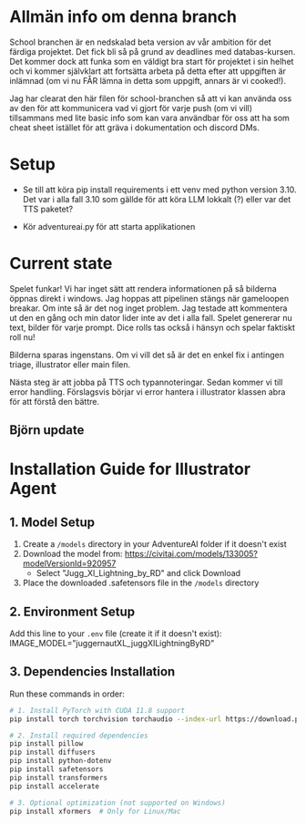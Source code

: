 # Allmän info om denna branch
School branchen är en nedskalad beta version av vår ambition för det färdiga projektet.
Det fick bli så på grund av deadlines med databas-kursen.
Det kommer dock att funka som en väldigt bra start för projektet i sin helhet och vi kommer självklart att fortsätta arbeta på detta efter att uppgiften är inlämnad (om vi nu FÅR lämna in detta som uppgift, annars är vi cooked!).

Jag har clearat den här filen för school-branchen så att vi kan använda oss av den för att kommunicera vad vi gjort för varje push (om vi vill) tillsammans med lite basic info som kan vara användbar för oss att ha som cheat sheet istället för att gräva i dokumentation och discord DMs.

# Setup
- Se till att köra pip install requirements i ett venv med python version 3.10.
Det var i alla fall 3.10 som gällde för att köra LLM lokkalt (?) eller var det TTS paketet?

- Kör adventureai.py för att starta applikationen

# Current state
Spelet funkar!
Vi har inget sätt att rendera informationen på så bilderna öppnas direkt i windows.
Jag hoppas att pipelinen stängs när gameloopen breakar. Om inte så är det nog inget problem. Jag testade att kommentera ut den en gång och min dator lider inte av det i alla fall.
Spelet genererar nu text, bilder för varje prompt.
Dice rolls tas också i hänsyn och spelar faktiskt roll nu!

Bilderna sparas ingenstans. Om vi vill det så är det en enkel fix i antingen triage, illustrator eller main filen.

Nästa steg är att jobba på TTS och typannoteringar.
Sedan kommer vi till error handling.
Förslagsvis börjar vi error hantera i illustrator klassen abra för att förstå den bättre.



## Björn update

# Installation Guide for Illustrator Agent

## 1. Model Setup
1. Create a `/models` directory in your AdventureAI folder if it doesn't exist
2. Download the model from: https://civitai.com/models/133005?modelVersionId=920957
   - Select "Jugg_Xl_Lightning_by_RD" and click Download
3. Place the downloaded .safetensors file in the `/models` directory

## 2. Environment Setup
Add this line to your `.env` file (create it if it doesn't exist):
IMAGE_MODEL="juggernautXL_juggXILightningByRD"


## 3. Dependencies Installation
Run these commands in order:
```bash
# 1. Install PyTorch with CUDA 11.8 support
pip install torch torchvision torchaudio --index-url https://download.pytorch.org/whl/cu118

# 2. Install required dependencies
pip install pillow
pip install diffusers
pip install python-dotenv
pip install safetensors
pip install transformers
pip install accelerate

# 3. Optional optimization (not supported on Windows)
pip install xformers  # Only for Linux/Mac